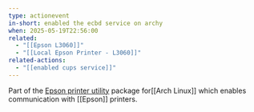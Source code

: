 ```yaml
---
type: actionevent
in-short: enabled the ecbd service on archy
when: 2025-05-19T22:56:00
related:
  - "[[Epson L3060]]"
  - "[[Local Epson Printer - L3060]]"
related-actions:
  - "[[enabled cups service]]"
---
```

Part of the [Epson printer utility](https://aur.archlinux.org/packages/epson-printer-utility) package for[[Arch Linux]] which enables communication with [[Epson]] printers.